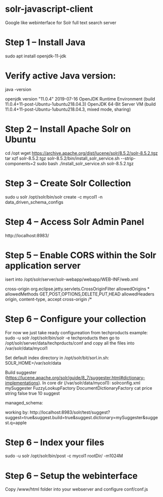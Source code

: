 # solr-javascript-client
Google like webinterface for Solr full text search server

# Step 1 – Install Java
sudo apt install openjdk-11-jdk

# Verify active Java version:
java -version

openjdk version "11.0.4" 2019-07-16
OpenJDK Runtime Environment (build 11.0.4+11-post-Ubuntu-1ubuntu218.04.3)
OpenJDK 64-Bit Server VM (build 11.0.4+11-post-Ubuntu-1ubuntu218.04.3, mixed mode, sharing)

# Step 2 – Install Apache Solr on Ubuntu
cd /opt
wget https://archive.apache.org/dist/lucene/solr/8.5.2/solr-8.5.2.tgz
tar xzf solr-8.5.2.tgz solr-8.5.2/bin/install_solr_service.sh --strip-components=2
sudo bash ./install_solr_service.sh solr-8.5.2.tgz

# Step 3 – Create Solr Collection
sudo u solr /opt/solr/bin/solr create -c mycol1 -n data_driven_schema_configs

# Step 4 – Access Solr Admin Panel
http://localhost:8983/

# Step 5 – Enable CORS within the Solr application server
isert into /opt/solr/server/solr-webapp/webapp/WEB-INF/web.xml

<filter>
   <filter-name>cross-origin</filter-name>
   <filter-class>org.eclipse.jetty.servlets.CrossOriginFilter</filter-class>
   <init-param>
     <param-name>allowedOrigins</param-name>
     <param-value>*</param-value>
   </init-param>
   <init-param>
     <param-name>allowedMethods</param-name>
     <param-value>GET,POST,OPTIONS,DELETE,PUT,HEAD</param-value>
   </init-param>
   <init-param>
     <param-name>allowedHeaders</param-name>
     <param-value>origin, content-type, accept</param-value>
   </init-param>
 </filter>

 <filter-mapping>
   <filter-name>cross-origin</filter-name>
   <url-pattern>/*</url-pattern>
 </filter-mapping>
 
 # Step 6 – Configure your collection
 For now we just take ready configureation from techproducts example:
 sudo -u solr /opt/solr/bin/solr -e techproducts
 then go to /opt/solr/server/data/techprducts/conf and copy all the files into /var/solr/data/mycol1
 
 Set default index directory in /opt/solr/bit/sorl.in.sh:
 SOLR_HOME=/var/solr/data
 
 Build suggester (https://lucene.apache.org/solr/guide/8_7/suggester.html#dictionary-implementations). In core dir (/var/solr/data/mycol1):
 solrconfig.xml
 <searchComponent name="suggest" class="solr.SuggestComponent">
  <lst name="suggester">
    <str name="name">mySuggester</str>
    <str name="lookupImpl">FuzzyLookupFactory</str>
    <str name="dictionaryImpl">DocumentDictionaryFactory</str>
    <str name="field">cat</str>
    <str name="weightField">price</str>
    <str name="suggestAnalyzerFieldType">string</str>
    <str name="buildOnStartup">false</str>
  </lst>
</searchComponent>
<requestHandler name="/suggest" class="solr.SearchHandler" startup="lazy">
  <lst name="defaults">
    <str name="suggest">true</str>
    <str name="suggest.count">10</str>
  </lst>
  <arr name="components">
    <str>suggest</str>
  </arr>
</requestHandler>

managed_schema:
<fieldType class="solr.TextField" name="textSuggest" positionIncrementGap="100">
  <analyzer>
    <tokenizer class="solr.StandardTokenizerFactory"/>
    <filter class="solr.LowerCaseFilterFactory"/>
  </analyzer>
</fieldType>

working by: http://localhost:8983/solr/test/suggest?suggest=true&suggest.build=true&suggest.dictionary=mySuggester&suggest.q=apple
  
 # Step 6 – Index your files
 sudo -u solr /opt/solr/bin/post -c mycol1 rootDir/ -m1024M
 
 # Step 6 – Setup the webinterface
 Copy /www/html folder into your webserver and configure conf/conf.js
 
 
